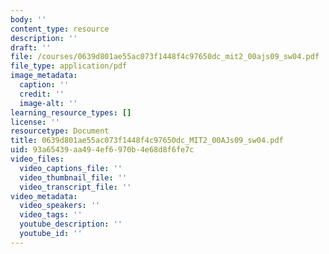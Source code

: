 ```yaml
---
body: ''
content_type: resource
description: ''
draft: ''
file: /courses/0639d801ae55ac073f1448f4c97650dc_mit2_00ajs09_sw04.pdf
file_type: application/pdf
image_metadata:
  caption: ''
  credit: ''
  image-alt: ''
learning_resource_types: []
license: ''
resourcetype: Document
title: 0639d801ae55ac073f1448f4c97650dc_MIT2_00AJs09_sw04.pdf
uid: 93a65439-aa49-4ef6-970b-4e68d8f6fe7c
video_files:
  video_captions_file: ''
  video_thumbnail_file: ''
  video_transcript_file: ''
video_metadata:
  video_speakers: ''
  video_tags: ''
  youtube_description: ''
  youtube_id: ''
---
```

